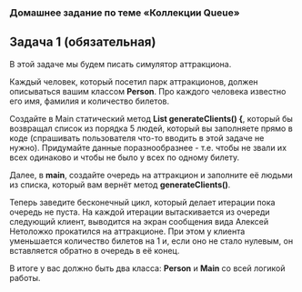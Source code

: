 ### Домашнее задание по теме «Коллекции Queue»
## Задача 1 (обязательная)
В этой задаче мы будем писать симулятор аттракциона.

Каждый человек, который посетил парк аттракционов, должен описываться вашим 
классом **Person**. Про каждого человека известно его имя, фамилия и количество 
билетов.

Создайте в Main статический метод **List<Person> generateClients() {**, который бы 
возвращал список из порядка 5 людей, который вы заполняете прямо в коде (спрашивать 
пользователя что-то вводить в этой задаче не нужно). Придумайте данные 
поразнообразнее - т.е. чтобы не звали их всех одинаково и чтобы не было у всех по 
одному билету.

Далее, в **main**, создайте очередь на аттракцион и заполните её людьми из списка, 
который вам вернёт метод **generateClients()**.

Теперь заведите бесконечный цикл, который делает итерации пока очередь не пуста. 
На каждой итерации вытаскивается из очереди следующий клиент, выводится на экран 
сообщения вида Алексей Нетоложко прокатился на аттракционе. При этом у клиента 
уменьшается количество билетов на 1 и, если оно не стало нулевым, он вставляется 
обратно в очередь в её конец.

В итоге у вас должно быть два класса: **Person** и **Main** со всей логикой работы.